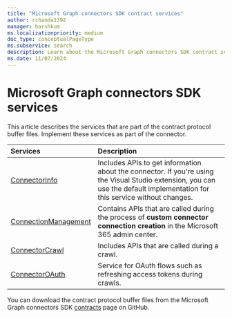 ```yaml
---
title: "Microsoft Graph connectors SDK contract services"
author: rchanda1392
manager: harshkum
ms.localizationpriority: medium
doc_type: conceptualPageType
ms.subservice: search
description: Learn about the Microsoft Graph connectors SDK contract services.
ms.date: 11/07/2024
---
```


# Microsoft Graph connectors SDK services

This article describes the services that are part of the contract protocol buffer files. Implement these services as part of the connector.

|Services |Description |
|:----------|:-------------|
|[ConnectorInfo](/graph/custom-connector-sdk-contracts-connectorinfo) |Includes APIs to get information about the connector. If you're using the Visual Studio extension, you can use the default implementation for this service without changes. |
|[ConnectionManagement](/graph/custom-connector-sdk-contracts-connectionmanagement) |Contains APIs that are called during the process of **custom connector connection creation** in the Microsoft 365 admin center. |
|[ConnectorCrawl](/graph/custom-connector-sdk-contracts-connectorcrawler) |Includes APIs that are called during a crawl. |
|[ConnectorOAuth](/graph/custom-connector-sdk-contracts-connectoroauth) |Service for OAuth flows such as refreshing access tokens during crawls. |

You can download the contract protocol buffer files from the Microsoft Graph connectors SDK [contracts](https://github.com/microsoftgraph/msgraph-connectors-sdk/tree/main/Contracts) page on GitHub.
